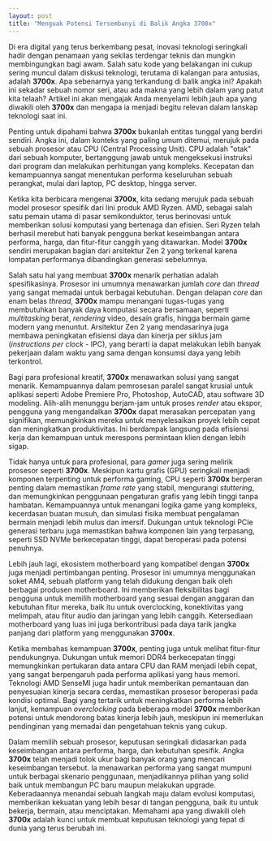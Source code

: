 ```yaml
---
layout: post
title: "Menguak Potensi Tersembunyi di Balik Angka 3700x"
---
```


Di era digital yang terus berkembang pesat, inovasi teknologi seringkali hadir dengan penamaan yang sekilas terdengar teknis dan mungkin membingungkan bagi awam. Salah satu kode yang belakangan ini cukup sering muncul dalam diskusi teknologi, terutama di kalangan para antusias, adalah **3700x**. Apa sebenarnya yang terkandung di balik angka ini? Apakah ini sekadar sebuah nomor seri, atau ada makna yang lebih dalam yang patut kita telaah? Artikel ini akan mengajak Anda menyelami lebih jauh apa yang diwakili oleh **3700x** dan mengapa ia menjadi begitu relevan dalam lanskap teknologi saat ini.

Penting untuk dipahami bahwa **3700x** bukanlah entitas tunggal yang berdiri sendiri. Angka ini, dalam konteks yang paling umum ditemui, merujuk pada sebuah prosesor atau CPU (Central Processing Unit). CPU adalah "otak" dari sebuah komputer, bertanggung jawab untuk mengeksekusi instruksi dari program dan melakukan perhitungan yang kompleks. Kecepatan dan kemampuannya sangat menentukan performa keseluruhan sebuah perangkat, mulai dari laptop, PC desktop, hingga server.

Ketika kita berbicara mengenai **3700x**, kita sedang merujuk pada sebuah model prosesor spesifik dari lini produk AMD Ryzen. AMD, sebagai salah satu pemain utama di pasar semikonduktor, terus berinovasi untuk memberikan solusi komputasi yang bertenaga dan efisien. Seri Ryzen telah berhasil merebut hati banyak pengguna berkat keseimbangan antara performa, harga, dan fitur-fitur canggih yang ditawarkan. Model **3700x** sendiri merupakan bagian dari arsitektur Zen 2 yang terkenal karena lompatan performanya dibandingkan generasi sebelumnya.

Salah satu hal yang membuat **3700x** menarik perhatian adalah spesifikasinya. Prosesor ini umumnya menawarkan jumlah *core* dan *thread* yang sangat memadai untuk berbagai kebutuhan. Dengan delapan *core* dan enam belas *thread*, **3700x** mampu menangani tugas-tugas yang membutuhkan banyak daya komputasi secara bersamaan, seperti *multitasking* berat, *rendering* video, desain grafis, hingga bermain game modern yang menuntut. Arsitektur Zen 2 yang mendasarinya juga membawa peningkatan efisiensi daya dan kinerja per siklus jam (*instructions per clock* - IPC), yang berarti ia dapat melakukan lebih banyak pekerjaan dalam waktu yang sama dengan konsumsi daya yang lebih terkontrol.

Bagi para profesional kreatif, **3700x** menawarkan solusi yang sangat menarik. Kemampuannya dalam pemrosesan paralel sangat krusial untuk aplikasi seperti Adobe Premiere Pro, Photoshop, AutoCAD, atau software 3D modeling. Alih-alih menunggu berjam-jam untuk proses *render* atau ekspor, pengguna yang mengandalkan **3700x** dapat merasakan percepatan yang signifikan, memungkinkan mereka untuk menyelesaikan proyek lebih cepat dan meningkatkan produktivitas. Ini berdampak langsung pada efisiensi kerja dan kemampuan untuk merespons permintaan klien dengan lebih sigap.

Tidak hanya untuk para profesional, para *gamer* juga sering melirik prosesor seperti **3700x**. Meskipun kartu grafis (GPU) seringkali menjadi komponen terpenting untuk performa gaming, CPU seperti **3700x** berperan penting dalam memastikan *frame rate* yang stabil, mengurangi *stuttering*, dan memungkinkan penggunaan pengaturan grafis yang lebih tinggi tanpa hambatan. Kemampuannya untuk menangani logika game yang kompleks, kecerdasan buatan musuh, dan simulasi fisika membuat pengalaman bermain menjadi lebih mulus dan imersif. Dukungan untuk teknologi PCIe generasi terbaru juga memastikan bahwa komponen lain yang terpasang, seperti SSD NVMe berkecepatan tinggi, dapat beroperasi pada potensi penuhnya.

Lebih jauh lagi, ekosistem motherboard yang kompatibel dengan **3700x** juga menjadi pertimbangan penting. Prosesor ini umumnya menggunakan soket AM4, sebuah platform yang telah didukung dengan baik oleh berbagai produsen motherboard. Ini memberikan fleksibilitas bagi pengguna untuk memilih motherboard yang sesuai dengan anggaran dan kebutuhan fitur mereka, baik itu untuk overclocking, konektivitas yang melimpah, atau fitur audio dan jaringan yang lebih canggih. Ketersediaan motherboard yang luas ini juga berkontribusi pada daya tarik jangka panjang dari platform yang menggunakan **3700x**.

Ketika membahas kemampuan **3700x**, penting juga untuk melihat fitur-fitur pendukungnya. Dukungan untuk memori DDR4 berkecepatan tinggi memungkinkan pertukaran data antara CPU dan RAM menjadi lebih cepat, yang sangat berpengaruh pada performa aplikasi yang haus memori. Teknologi AMD SenseMI juga hadir untuk memberikan pemantauan dan penyesuaian kinerja secara cerdas, memastikan prosesor beroperasi pada kondisi optimal. Bagi yang tertarik untuk meningkatkan performa lebih lanjut, kemampuan *overclocking* pada beberapa model **3700x** memberikan potensi untuk mendorong batas kinerja lebih jauh, meskipun ini memerlukan pendinginan yang memadai dan pengetahuan teknis yang cukup.

Dalam memilih sebuah prosesor, keputusan seringkali didasarkan pada keseimbangan antara performa, harga, dan kebutuhan spesifik. Angka **3700x** telah menjadi tolok ukur bagi banyak orang yang mencari keseimbangan tersebut. Ia menawarkan performa yang sangat mumpuni untuk berbagai skenario penggunaan, menjadikannya pilihan yang solid baik untuk membangun PC baru maupun melakukan upgrade. Keberadaannya menandai sebuah langkah maju dalam evolusi komputasi, memberikan kekuatan yang lebih besar di tangan pengguna, baik itu untuk bekerja, bermain, atau menciptakan. Memahami apa yang diwakili oleh **3700x** adalah kunci untuk membuat keputusan teknologi yang tepat di dunia yang terus berubah ini.
